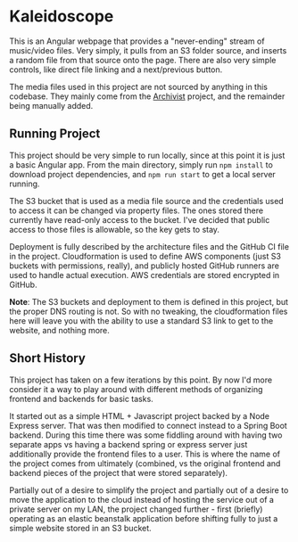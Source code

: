 # Kaleidoscope

This is an Angular webpage that provides a "never-ending" stream of music/video files.
Very simply, it pulls from an S3 folder source, and inserts a random file from that source onto the page.
There are also very simple controls, like direct file linking and a next/previous button.

The media files used in this project are not sourced by anything in this codebase.
They mainly come from the [Archivist](https://github.com/alloba/archivist) project,
and the remainder being manually added.

## Running Project

This project should be very simple to run locally, since at this point it is just a basic Angular app.
From the main directory, simply run `npm install` to download project dependencies, and `npm run start` to get a local server running.

The S3 bucket that is used as a media file source and the credentials used to access it can be changed via property files.
The ones stored there currently have read-only access to the bucket.
I've decided that public access to those files is allowable, so the key gets to stay.

Deployment is fully described by the architecture files and the GitHub CI file in the project.
Cloudformation is used to define AWS components (just S3 buckets with permissions, really), and publicly hosted GitHub runners are used to
handle actual execution. AWS credentials are stored encrypted in GitHub.

**Note**: The S3 buckets and deployment to them is defined in this project, but the proper DNS routing is not. So with no tweaking, the cloudformation files here will leave you with
the ability to use a standard S3 link to get to the website, and nothing more.

## Short History

This project has taken on a few iterations by this point.
By now I'd more consider it a way to play around with different methods of organizing frontend and backends for basic tasks.

It started out as a simple HTML + Javascript project backed by a Node Express server. That was then modified to
connect instead to a Spring Boot backend. During this time there was some fiddling around with having two separate apps vs
having a backend spring or express server just additionally provide the frontend files to a user.
This is where the name of the project comes from ultimately (combined, vs the original frontend and backend pieces of the project that were stored separately).

Partially out of a desire to simplify the project and partially out of a desire to move the application to the cloud instead of hosting the service out of a
private server on my LAN, the project changed further - first (briefly) operating as an elastic beanstalk application before shifting fully to just a simple website stored in an S3 bucket.
